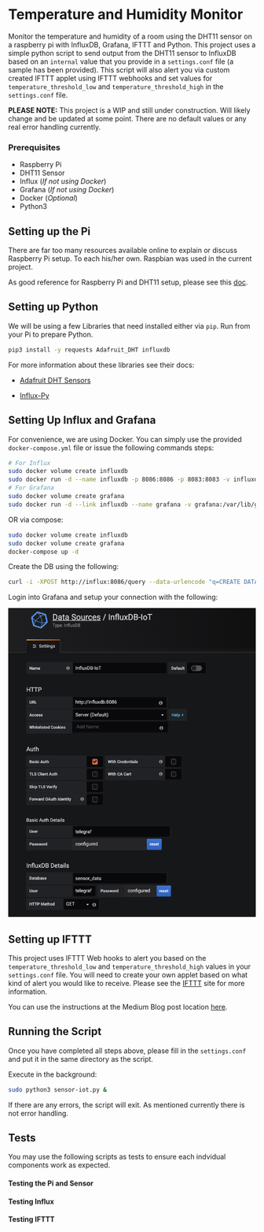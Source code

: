 # Temperature and Humidity Monitor
Monitor the temperature and humidity of a room using the DHT11 sensor on a raspberry pi with InfluxDB, Grafana, IFTTT and Python. This project uses a simple python script to send output from the DHT11 sensor to InfluxDB based on an `internal` value that you provide in a `settings.conf` file (a sample has been provided). This script will also alert you via custom created IFTTT applet using IFTTT webhooks and set values for `temperature_threshold_low` and `temperature_threshold_high` in the `settings.conf` file. 

**PLEASE NOTE:** This project is a WIP and still under construction. Will likely change and be updated at some point. There are no default values or any real error handling currently.

### Prerequisites
- Raspberry Pi
- DHT11 Sensor 
- Influx (*If not using Docker*)
- Grafana (*If not using Docker*)
- Docker (*Optional*)
- Python3 

## Setting up the Pi
There are far too many resources available online to explain or discuss Raspberry Pi setup. To each his/her own. Raspbian was used in the current project.

As good reference for Raspberry Pi and DHT11 setup, please see this [doc](http://www.circuitbasics.com/how-to-set-up-the-dht11-humidity-sensor-on-the-raspberry-pi/).

## Setting up Python
We will be using a few Libraries that need installed either via `pip`. Run from your Pi to prepare Python.

```bash
pip3 install -y requests Adafruit_DHT influxdb
```

For more information about these libraries see their docs:

- [Adafruit DHT Sensors](https://github.com/adafruit/Adafruit_Python_DHT)

- [Influx-Py](https://github.com/influxdata/influxdb-python)

## Setting Up Influx and Grafana
For convenience, we are using Docker. You can simply use the provided `docker-compose.yml` file or issue the following commands steps:

```bash 
# For Influx
sudo docker volume create influxdb
sudo docker run -d --name influxdb -p 8086:8086 -p 8083:8083 -v influxdb:/var/lib/ifluxdb    -e INFLUXDB_ADMIN_ENABLED=true -e INFLUXDB_USER=telegraf -e INFLUXDB_USER_PASSWORD=secretpassword influxdb
# For Grafana
sudo docker volume create grafana
sudo docker run -d --link influxdb --name grafana -v grafana:/var/lib/grafana -p 3000:3000 grafana/grafana
```

OR via compose:
```bash
sudo docker volume create influxdb
sudo docker volume create grafana
docker-compose up -d
```

Create the DB using the following:
```bash
curl -i -XPOST http://influx:8086/query --data-urlencode "q=CREATE DATABASE sensor_data"
```

Login into Grafana and setup your connection with the following:

![Grafana](./images/grafana.png)


## Setting up IFTTT
This project uses IFTTT Web hooks to alert you based on the `temperature_threshold_low` and `temperature_threshold_high` values in your `settings.conf` file. You will need to create your own applet based on what kind of alert you would like to receive. Please see the [IFTTT](https://ifttt.com) site for more information.

You can use the instructions at the Medium Blog post location [here](https://medium.com/@wbassler23/monitoring-room-temperature-for-your-brew-with-pi-influxdb-grafana-and-ifttt-81b33268450b).


## Running the Script
Once you have completed all steps above, please fill in the `settings.conf` and put it in the same directory as the script. 

Execute in the background:
```bash 
sudo python3 sensor-iot.py &
```

If there are any errors, the script will exit. As mentioned currently there is not error handling.

## Tests
You may use the following scripts as tests to ensure each indvidual components work as expected.

#### Testing the Pi and Sensor

#### Testing Influx

#### Testing IFTTT 
